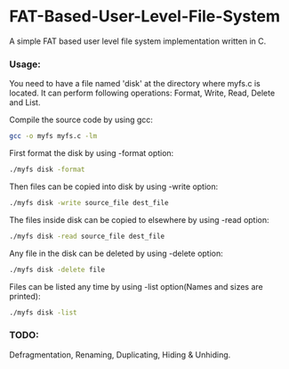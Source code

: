 # FAT-Based-User-Level-File-System
A simple FAT based user level file system implementation written in C.

### Usage: 
You need to have a file named 'disk' at the directory where myfs.c is located.
It can perform following operations: Format, Write, Read, Delete and List.

Compile the source code by using gcc:
```sh
gcc -o myfs myfs.c -lm
```

First format the disk by using -format option: 
```sh
./myfs disk -format
```
Then files can be copied into disk by using -write option: 
```sh
./myfs disk -write source_file dest_file
```
The files inside disk can be copied to elsewhere by using -read option: 
```sh
./myfs disk -read source_file dest_file
```
Any file in the disk can be deleted by using -delete option: 
```sh
./myfs disk -delete file
```
Files can be listed any time by using -list option(Names and sizes are printed): 
```sh
./myfs disk -list
```

### TODO: 
Defragmentation, Renaming, Duplicating, Hiding & Unhiding.
